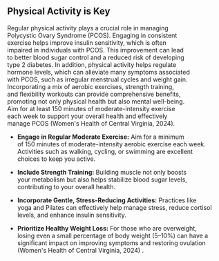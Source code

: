 ## Physical Activity is Key

Regular physical activity plays a crucial role in managing  
Polycystic Ovary Syndrome (PCOS). Engaging in consistent  
exercise helps improve insulin sensitivity, which is often  
impaired in individuals with PCOS. This improvement can lead  
to better blood sugar control and a reduced risk of developing  
type 2 diabetes. In addition, physical activity helps regulate  
hormone levels, which can alleviate many symptoms associated  
with PCOS, such as irregular menstrual cycles and weight gain.  
Incorporating a mix of aerobic exercises, strength training,  
and flexibility workouts can provide comprehensive benefits,  
promoting not only physical health but also mental well-being.  
Aim for at least 150 minutes of moderate-intensity exercise  
each week to support your overall health and effectively  
manage PCOS (Women's Health of Central Virginia, 2024).  

- **Engage in Regular Moderate Exercise:** Aim for a minimum  
of 150 minutes of moderate-intensity aerobic exercise each week.  
Activities such as walking, cycling, or swimming are excellent  
choices to keep you active.  

- **Include Strength Training:** Building muscle not only boosts  
your metabolism but also helps stabilize blood sugar levels,  
contributing to your overall health.  

- **Incorporate Gentle, Stress-Reducing Activities:** Practices like  
yoga and Pilates can effectively help manage stress, reduce cortisol  
levels, and enhance insulin sensitivity.  

- **Prioritize Healthy Weight Loss:** For those who are overweight,  
losing even a small percentage of body weight (5–10%) can have a   
significant impact on improving symptoms and restoring ovulation  
(Women's Health of Central Virginia, 2024)  .
